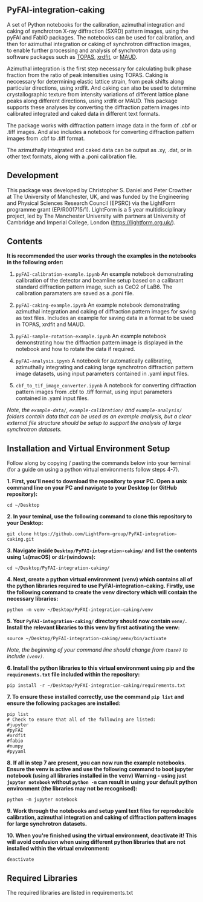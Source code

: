 PyFAI-integration-caking
-----------

A set of Python notebooks for the calibration, azimuthal integration and caking of synchrotron X-ray diffraction (SXRD) pattern images, using the pyFAI and FabIO packages. The notebooks can be used for calibration, and then for azimuthal integration or caking of synchrotron diffraction images, to enable further processing and analysis of synchrotron data using software packages such as [TOPAS](https://www.bruker.com/en/products-and-solutions/diffractometers-and-scattering-systems/x-ray-diffractometers/diffrac-suite-software/diffrac-topas.html), [xrdfit](https://xrdfit.readthedocs.io), or [MAUD](http://maud.radiographema.eu).

Azimuthal integration is the first step necessary for calculating bulk phase fraction from the ratio of peak intensities using TOPAS. Caking is neccessary for determining elastic lattice strain, from peak shifts along particular directions, using xrdfit. And caking can also be used to determine crystallographic texture from intensity variations of different lattice plane peaks along different directions, using xrdfit or MAUD. This package supports these analyses by converting the diffraction pattern images into calibrated integrated and caked data in different text formats.

The package works with diffraction pattern image data in the form of .cbf or .tiff images. And also includes a notebook for converting diffraction pattern images from .cbf to .tiff format.

The azimuthally integrated and caked data can be output as .xy, .dat, or in other text formats, along with a .poni calibration file.

Development
--------------

This package was developed by Christopher S. Daniel and Peter Crowther at The 
University of Manchester, UK, and was funded by the Engineering and Physical Sciences Research Council (EPSRC) via the LightForm programme grant (EP/R001715/1). LightForm is a 5 year multidisciplinary project, led by The Manchester University with partners at University of Cambridge and Imperial College, London (https://lightform.org.uk/).

Contents
-----------

**It is recommended the user works through the examples in the notebooks in the following order:**
    
1. `pyFAI-calibration-example.ipynb` An example notebook demonstrating calibration of the detector and beamline setup based on a calibrant standard diffraction pattern image, such as CeO2 of LaB6. The calibration paramaters are saved as a .poni file.

2. `pyFAI-caking-example.ipynb` An example notebook demonstrating azimuthal integration and caking of diffraction pattern images for saving as text files. Includes an example for saving data in a format to be used in TOPAS, xrdfit and MAUD.

3. `pyFAI-sample-rotation-example.ipynb` An example notebook demonstrating how the diffraction pattern image is displayed in the notebook and how to rotate the data if required.

4. `pyFAI-analysis.ipynb` A notebook for automatically calibrating, azimuthally integrating and caking large synchrotron diffraction pattern image datasets, using input parameters contained in .yaml input files.

5. `cbf_to_tif_image_converter.ipynb` A notebook for converting diffraction pattern images from .cbf to .tiff format, using input parameters contained in .yaml input files.

*Note, the `example-data/`, `example-calibration/` and `example-analysis/` folders contain data that can be used as an example analysis, but a clear external file structure should be setup to support the analysis of large synchrotron datasets.*

Installation and Virtual Environment Setup
-----------

Follow along by copying / pasting the commands below into your terminal (for a guide on using a python virtual environments follow steps 4-7).

**1. First, you'll need to download the repository to your PC. Open a unix command line on your PC and navigate to your Desktop (or GitHub repository):**
```unix
cd ~/Desktop
```
**2. In your teminal, use the following command to clone this repository to your Desktop:**
```unix
git clone https://github.com/LightForm-group/PyFAI-integration-caking.git
```
**3. Navigate inside `Desktop/PyFAI-integration-caking/` and list the contents using `ls`(macOS) or `dir`(windows):**
```unix
cd ~/Desktop/PyFAI-integration-caking/
```
**4. Next, create a python virtual environment (venv) which contains all of the python libraries required to use PyFAI-integration-caking.
Firstly, use the following command to create the venv directory which will contain the necessary libraries:**
```unix
python -m venv ~/Desktop/PyFAI-integration-caking/venv
```
**5. Your `PyFAI-integration-caking/` directory should now contain `venv/`. Install the relevant libraries to this venv by first activating the venv:**
```unix
source ~/Desktop/PyFAI-integration-caking/venv/bin/activate
```
*Note, the beginning of your command line should change from `(base)` to include `(venv)`.*

**6. Install the python libraries to this virtual environment using pip and the `requirements.txt` file included within the repository:**
```unix
pip install -r ~/Desktop/PyFAI-integration-caking/requirements.txt
```
**7. To ensure these installed correctly, use the command `pip list` and ensure the following packages are installed:**
```unix
pip list
# Check to ensure that all of the following are listed:
#jupyter
#pyFAI
#xrdfit
#fabio
#numpy
#pyyaml
```
**8. If all in step 7 are present, you can now run the example notebooks.
Ensure the venv is active and use the following command to boot jupyter notebook (using all libraries installed in the venv)
Warning - using just `jupyter notebook` without `python -m` can result in using your default python environment (the libraries may not be recognised):**
```unix
python -m jupyter notebook
```
**9. Work through the notebooks and setup yaml text files for reproducible calibration, azimuthal integration and caking of diffraction pattern images for large synchrotron datasets.**

**10. When you're finished using the virtual environment, deactivate it!
This will avoid confusion when using different python libraries that are not installed within the virtual environment:**
```unix
deactivate
```

Required Libraries
--------------------

The required libraries are listed in requirements.txt